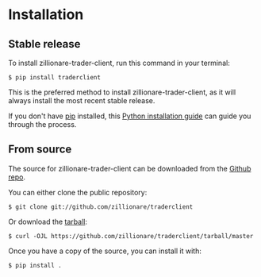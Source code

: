 # Installation

## Stable release

To install zillionare-trader-client, run this command in your
terminal:

``` console
$ pip install traderclient
```

This is the preferred method to install zillionare-trader-client, as it will always install the most recent stable release.

If you don't have [pip][] installed, this [Python installation guide][]
can guide you through the process.

## From source

The source for zillionare-trader-client can be downloaded from
the [Github repo][].

You can either clone the public repository:

``` console
$ git clone git://github.com/zillionare/traderclient
```

Or download the [tarball][]:

``` console
$ curl -OJL https://github.com/zillionare/traderclient/tarball/master
```

Once you have a copy of the source, you can install it with:

``` console
$ pip install .
```

  [pip]: https://pip.pypa.io
  [Python installation guide]: http://docs.python-guide.org/en/latest/starting/installation/
  [Github repo]: https://github.com/%7B%7B%20cookiecutter.github_username%20%7D%7D/%7B%7B%20cookiecutter.project_slug%20%7D%7D
  [tarball]: https://github.com/%7B%7B%20cookiecutter.github_username%20%7D%7D/%7B%7B%20cookiecutter.project_slug%20%7D%7D/tarball/master

